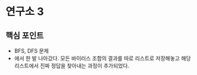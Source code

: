 # 연구소 3

## 핵심 포인트

- BFS, DFS 문제
- 에서 한 발 나아갔다. 모든 바이러스 조합의 결과를 따로 리스트로 저장해놓고 해당 리스트에서 진짜 정답을 찾아내는 과정이 추가되었다.